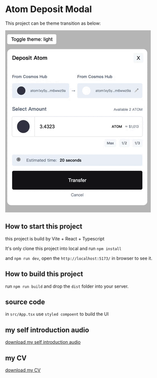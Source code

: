 # Atom Deposit Modal

This project can be theme transition as below:

<img src="./gif_vi.gif"/>

## How to start this project

this project is build by Vite + React + Typescript

It's only clone this project into local and run `npm install`

and `npm run dev`, open the `http://localhost:5173/` in browser to see it.

## How to build this project

run `npm run build` and drop the `dist` folder into your server.

## source code

in `src/App.tsx` use `styled compoent` to build the UI

## my self introduction audio

<a href="./self-introduction-audio.mp3">download my self introduction audio</a>

## my CV

<a href="./Kyle_Yu_CV_Full-stack_7_yrs_exp.docx" download="CV.pdf">download my CV</a>
